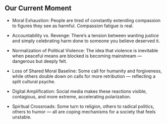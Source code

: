 ## Our Current Moment

- Moral Exhaustion: People are tired of constantly extending compassion to figures they see as harmful. Compassion fatigue is real.

- Accountability vs. Revenge: There’s a tension between wanting justice and simply celebrating harm done to someone you believe deserved it.

- Normalization of Political Violence: The idea that violence is inevitable when peaceful means are blocked is becoming mainstream — dangerous but deeply felt.

- Loss of Shared Moral Baseline: Some call for humanity and forgiveness, while others double down on calls for more retribution — reflecting a split cultural psyche.

- Digital Amplification: Social media makes these reactions visible, contagious, and more extreme, accelerating polarization.

- Spiritual Crossroads: Some turn to religion, others to radical politics, others to humor — all are coping mechanisms for a society that feels unstable.